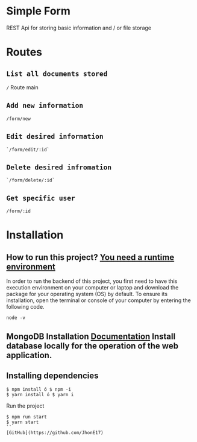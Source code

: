 
# Simple Form
REST Api for storing basic information and / or file storage

Routes
========
`List all documents stored`
-----
`/` Route main 

`Add new information`
-----
`/form/new` 

`Edit desired information`
-----
```
`/form/edit/:id`
```
`Delete desired infromation`
-----
```
`/form/delete/:id`
```
`Get specific user`
-----
`/form/:id`


Installation
=============

How to run this project? [You need a runtime environment](https://nodejs.org/es/download/)
-----------------------
In order to run the backend of this project, you first need to have this execution environment on your computer or laptop and download the package for your operating system (OS) by default.
To ensure its installation, open the terminal or console of your computer by entering the following code.
```
node -v
```

MongoDB Installation [Documentation](https://docs.mongodb.com/manual/installation/)
Install database locally for the operation of the web application.
------------------------------------

Installing dependencies
-------------------------
```
$ npm install ó $ npm -i
$ yarn install ó $ yarn i
```
Run the project
```
$ npm run start
$ yarn start
``
[GitHub](https://github.com/JhonE17)
